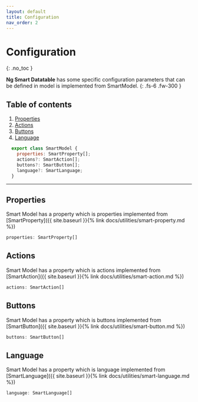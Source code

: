 ```yaml
---
layout: default
title: Configuration
nav_order: 2
---
```


# Configuration
{: .no_toc }


**Ng Smart Datatable** has some specific configuration parameters that can be defined in model is implemented from SmartModel.
{: .fs-6 .fw-300 }

## Table of contents

1. [Properties](#properties)
2. [Actions](#actions)
3. [Buttons](#buttons)
4. [Language](#language)

```javascript
  export class SmartModel {
    properties: SmartProperty[];
    actions?: SmartAction[];
    buttons?: SmartButton[];
    language?: SmartLanguage;
  }
```

---

## Properties

Smart Model has a property which is properties implemented from [SmartProperty]({{ site.baseurl }}{% link docs/utilities/smart-property.md %})

```javascript
properties: SmartProperty[]
```

## Actions

Smart Model has a property which is actions implemented from [SmartAction]({{ site.baseurl }}{% link docs/utilities/smart-action.md %})

```javascript
actions: SmartAction[]
```

## Buttons

Smart Model has a property which is buttons implemented from [SmartButton]({{ site.baseurl }}{% link docs/utilities/smart-button.md %})

```javascript
buttons: SmartButton[]
```

## Language

Smart Model has a property which is language implemented from [SmartLanguage]({{ site.baseurl }}{% link docs/utilities/smart-language.md %})

```javascript
language: SmartLanguage[]
```
